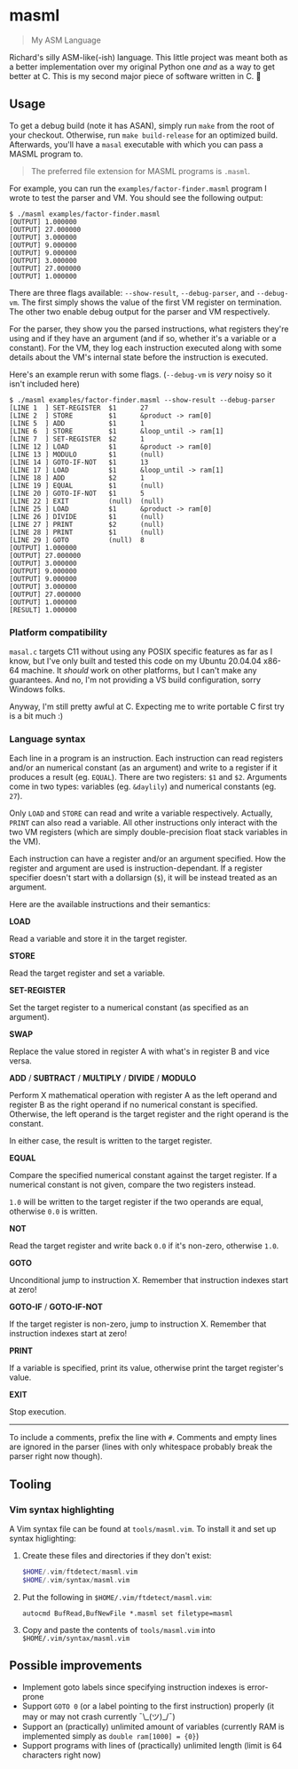 # masml

> My ASM Language

Richard's silly ASM-like(-ish) language. This little project was meant both as a better
implementation over my original Python one *and* as a way to get better at C. This is my
second major piece of software written in C. 🎉

## Usage

To get a debug build (note it has ASAN), simply run `make` from the root of your checkout.
Otherwise, run `make build-release` for an optimized build. Afterwards, you'll have a `masal`
executable with which you can pass a MASML program to.

> The preferred file extension for MASML programs is `.masml`.

For example, you can run the `examples/factor-finder.masml` program I wrote to test the parser
and VM. You should see the following output:

```console
$ ./masml examples/factor-finder.masml
[OUTPUT] 1.000000
[OUTPUT] 27.000000
[OUTPUT] 3.000000
[OUTPUT] 9.000000
[OUTPUT] 9.000000
[OUTPUT] 3.000000
[OUTPUT] 27.000000
[OUTPUT] 1.000000
```

There are three flags available: `--show-result`, `--debug-parser`, and `--debug-vm`. The
first simply shows the value of the first VM register on termination. The other two enable
debug output for the parser and VM respectively.

For the parser, they show you the parsed instructions, what registers they're using and
if they have an argument (and if so, whether it's a variable or a constant). For the VM,
they log each instruction executed along with some details about the VM's internal state
before the instruction is executed.

Here's an example rerun with some flags. (`--debug-vm` is *very* noisy so it isn't
included here)

```console
$ ./masml examples/factor-finder.masml --show-result --debug-parser
[LINE 1  ] SET-REGISTER  $1      27
[LINE 2  ] STORE         $1      &product -> ram[0]
[LINE 5  ] ADD           $1      1
[LINE 6  ] STORE         $1      &loop_until -> ram[1]
[LINE 7  ] SET-REGISTER  $2      1
[LINE 12 ] LOAD          $1      &product -> ram[0]
[LINE 13 ] MODULO        $1      (null)
[LINE 14 ] GOTO-IF-NOT   $1      13
[LINE 17 ] LOAD          $1      &loop_until -> ram[1]
[LINE 18 ] ADD           $2      1
[LINE 19 ] EQUAL         $1      (null)
[LINE 20 ] GOTO-IF-NOT   $1      5
[LINE 22 ] EXIT          (null)  (null)
[LINE 25 ] LOAD          $1      &product -> ram[0]
[LINE 26 ] DIVIDE        $1      (null)
[LINE 27 ] PRINT         $2      (null)
[LINE 28 ] PRINT         $1      (null)
[LINE 29 ] GOTO          (null)  8
[OUTPUT] 1.000000
[OUTPUT] 27.000000
[OUTPUT] 3.000000
[OUTPUT] 9.000000
[OUTPUT] 9.000000
[OUTPUT] 3.000000
[OUTPUT] 27.000000
[OUTPUT] 1.000000
[RESULT] 1.000000
```

### Platform compatibility

`masal.c` targets C11 without using any POSIX specific features as far as I know, but
I've only built and tested this code on my Ubuntu 20.04.04 x86-64 machine. It *should*
work on other platforms, but I can't make any guarantees. And no, I'm not providing a VS
build configuration, sorry Windows folks.

Anyway, I'm still pretty awful at C. Expecting me to write portable C first try is a bit
much :)

### Language syntax

Each line in a program is an instruction. Each instruction can read registers and/or an
numerical constant (as an argument) and write to a register if it produces a result (eg.
`EQUAL`). There are two registers: `$1` and `$2`. Arguments come in two types: variables
(eg. `&daylily`) and numerical constants (eg. `27`).

Only `LOAD` and `STORE` can read and write a variable respectively. Actually, `PRINT` can
also read a variable. All other instructions only interact with the two VM registers (which
are simply double-precision float stack variables in the VM).

Each instruction can have a register and/or an argument specified. How the register and
argument are used is instruction-dependant. If a register specifier doesn't start with
a dollarsign (`$`), it will be instead treated as an argument.

Here are the available instructions and their semantics:

**LOAD**

Read a variable and store it in the target register.

**STORE**

Read the target register and set a variable.

**SET-REGISTER**

Set the target register to a numerical constant (as specified as an argument).

**SWAP**

Replace the value stored in register A with what's in register B and vice versa.

**ADD** / **SUBTRACT** / **MULTIPLY** / **DIVIDE** / **MODULO**

Perform X mathematical operation with register A as the left operand and register B as
the right operand if no numerical constant is specified. Otherwise, the left operand
is the target register and the right operand is the constant.

In either case, the result is written to the target register.

**EQUAL**

Compare the specified numerical constant against the target register. If a numerical
constant is not given, compare the two registers instead.

`1.0` will be written to the target register if the two operands are equal, otherwise
`0.0` is written.

**NOT**

Read the target register and write back `0.0` if it's non-zero, otherwise `1.0`.

**GOTO**

Unconditional jump to instruction X. Remember that instruction indexes start at zero!

**GOTO-IF** / **GOTO-IF-NOT**

If the target register is non-zero, jump to instruction X. Remember that instruction
indexes start at zero!

**PRINT**

If a variable is specified, print its value, otherwise print the target register's value.

**EXIT**

Stop execution.

---

To include a comments, prefix the line with `#`. Comments and empty lines are ignored in
the parser (lines with only whitespace probably break the parser right now though).

## Tooling

### Vim syntax highlighting

A Vim syntax file can be found at `tools/masml.vim`. To install it and set up syntax higlighting:

1. Create these files and directories if they don't exist:

   ```php
   $HOME/.vim/ftdetect/masml.vim
   $HOME/.vim/syntax/masml.vim
   ```

2. Put the following in `$HOME/.vim/ftdetect/masml.vim`:

   ```vim
   autocmd BufRead,BufNewFile *.masml set filetype=masml
   ```

3. Copy and paste the contents of `tools/masml.vim` into `$HOME/.vim/syntax/masml.vim`

## Possible improvements

- Implement goto labels since specifying instruction indexes is error-prone
- Support `GOTO 0` (or a label pointing to the first instruction) properly (it may
  or may not crash currently ¯\\\_(ツ)\_/¯)
- Support an (practically) unlimited amount of variables (currently RAM is implemented
  simply as `double ram[1000] = {0}`)
- Support programs with lines of (practically) unlimited length (limit is 64 characters
  right now)
